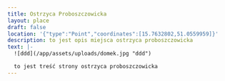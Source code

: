 ```yaml
---
title: Ostrzyca Proboszczowicka
layout: place
draft: false
location: '{"type":"Point","coordinates":[15.7632802,51.0559959]}'
description: to jest opis miejsca ostrzyca proboszczowicka
text: |-
  ![ddd](/app/assets/uploads/domek.jpg "ddd")

  to jest treść strony ostrzyca proboszczowicka
---
```

